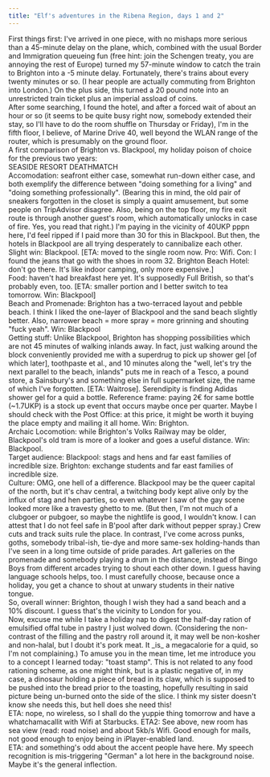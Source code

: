 ```yaml
---
title: "Elf's adventures in the Ribena Region, days 1 and 2"
---
```


<p><lj-cut text="summary: I'm alive, Kemptown nice, hotel crap">
First things first: I've arrived in one piece, with no mishaps more serious 
than a 45-minute delay on the plane, which, combined with the usual Border
and Immigration queueing fun (free hint: join the Schengen treaty, you are
annoying the rest of Europe) turned my 57-minute window to catch the train
to Brighton into a -5 minute delay. Fortunately, there's trains about every
twenty minutes or so. (I hear people are actually commuting from Brighton into
London.) On the plus side, this turned a 20 pound note into an unrestricted
train ticket plus an imperial assload of coins.
<br/>
After some searching, I found the hotel, and after a forced wait of about an hour 
or so (it seems to be quite busy right now, somebody extended their stay, so I'll
have to do the room shuffle on Thursday or Friday), I'm in the fifth floor, I
believe, of Marine Drive 40, well beyond the WLAN range of the router, which
is presumably on the ground floor.
<br/>
A first comparison of Brighton vs. Blackpool, my holiday poison of choice for the 
previous two years: 
<br/>
SEASIDE RESORT DEATHMATCH
<br/>
Accomodation: seafront either case, somewhat run-down either case, and both exemplify
the difference between "doing something for a living" and "doing something professionally".
(Bearing this in mind,
the old pair of sneakers forgotten in the closet is simply a quaint amusement, but
some people on TripAdvisor disagree. Also, being on the top floor, my fire exit route is
through another guest's room, which automatically unlocks in case of fire. Yes, you read 
that right.) I'm paying in the vicinity of 40UKP pppn here, I'd feel ripped if I paid more than 
30 for this in Blackpool. But then, the hotels in Blackpool are all trying desperately
to cannibalize each other. Slight win: Blackpool.
[ETA: moved to the single room now. Pro: Wifi. Con: I found the jeans that go with the shoes in room 32.
Brighton Beach Hotel: don't go there. It's like indoor camping, only more expensive.]
<br/>
Food: haven't had breakfast here yet. It's supposedly Full British, so that's probably 
even, too. [ETA: smaller portion and I better switch to tea tomorrow. Win: Blackpool]
<br/>
Beach and Promenade: Brighton has a two-terraced layout and pebble beach. I think
I liked the one-layer of Blackpool and the sand beach slightly better. 
Also, narrower beach = more spray = more grinning and shouting "fuck yeah". Win: Blackpool
<br/>
Getting stuff: Unlike Blackpool, Brighton has shopping possibilities which are not
45 minutes of walking inlands away. In fact, just walking around the block conveniently
provided me with a superdrug to pick up shower gel [of which later], toothpaste et al.,
and 10 minutes along the "well, let's try the next parallel to the beach, inlands" puts
me in reach of a Tesco, a pound store, a Sainsbury's and something else in full supermarket
size, the name of which I've forgotten. [ETA: Waitrose]. Serendipity is finding Adidas shower 
gel for a quid a bottle. Reference frame: paying 2€ for same bottle (~1.7UKP) is a stock up
event that occurs maybe once per quarter. Maybe I should check with the Post Office: at
this price, it might be worth it buying the place empty and mailing it all home. Win: Brighton.
<br/>
Archaic Locomotion: while Brighton's Volks Railway may be older, Blackpool's old tram
is more of a looker and goes a useful distance. Win: Blackpool.
<br/>
Target audience: Blackpool: stags and hens and far east families of incredible size. 
Brighton: exchange students and far east families of incredible size.
<br/>
Culture: OMG, one hell of a difference. Blackpool may be the queer capital of the north, but 
it's chav central, a twitching body kept alive only by the influx of stag and hen parties, so 
even whatever I saw of the gay scene looked more like a travesty ghetto to me. (But then, I'm not
much of a clubgoer or pubgoer, so maybe the nightlife is good, I wouldn't know. I can attest
that I do not feel safe in B'pool after dark without pepper spray.) Crew cuts and track suits 
rule the place.
In contrast, I've come across punks, goths, somebody tribal-ish, tie-dye and more same-sex 
holding-hands than I've seen in a long time outside of pride parades. Art galleries on the promenade
and somebody playing a drum in the distance, instead of Bingo Boys from different arcades
trying to shout each other down. I guess having language schools helps, too. I must carefully
choose, because once a holiday, you get a chance to shout at unwary students in their native
tongue. 
<br/>
So, overall winner: Brighton, though I wish they had a sand beach and a 10% discount. I guess
that's the vicinity to London for you.
<br/>
Now, excuse me while I take a holiday nap to digest the half-day ration of emulsified 
offal tube in pastry I just wolved down. (Considering the non-contrast of the filling and the
pastry roll around it, it may well be non-kosher and non-halal, but I doubt it's pork meat.
It _is_ a megacalorie for a quid, so I'm not complaining.)
</lj-cut>
To amuse you in the mean time, let me introduce you to a concept I learned today: "toast stamp".
This is not related to any food rationing scheme, as one might think, but is a plastic negative
of, in my case, a dinosaur holding a piece of bread in its claw, which is supposed to be
pushed into the bread prior to the toasting, hopefully resulting in said picture being
un-burned onto the side of the slice. I think my sister doesn't know she needs this, but
hell does she need this!
<br/>
ETA: nope, no wireless, so I shall do the yuppie thing tomorrow and have a whatchamacallit
with Wifi at Starbucks. ETA2: See above, new room has sea view (read: road noise) and about
5kb/s Wifi. Good enough for mails, not good enough to enjoy being in iPlayer-enabled land.
<br/>
ETA: and something's odd about the accent people have here. My speech recognition is mis-triggering "German" a lot here in the background noise. Maybe it's the general inflection.</p>
